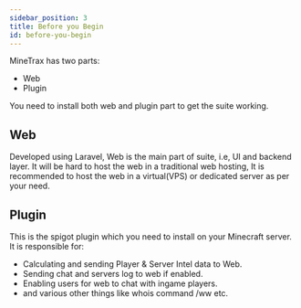 ```yaml
---
sidebar_position: 3
title: Before you Begin
id: before-you-begin
---
```


MineTrax has two parts:
 - Web
 - Plugin

You need to install both web and plugin part to get the suite working.

## Web
Developed using Laravel, Web is the main part of suite, i.e, UI and backend layer. It will be hard to host the web in a traditional web hosting, It is recommended to host the web in a virtual(VPS) or dedicated server as per your need.

## Plugin
This is the spigot plugin which you need to install on your Minecraft server.
It is responsible for:
 - Calculating and sending Player & Server Intel data to Web.
 - Sending chat and servers log to web if enabled.
 - Enabling users for web to chat with ingame players.
 - and various other things like whois command /ww etc.

